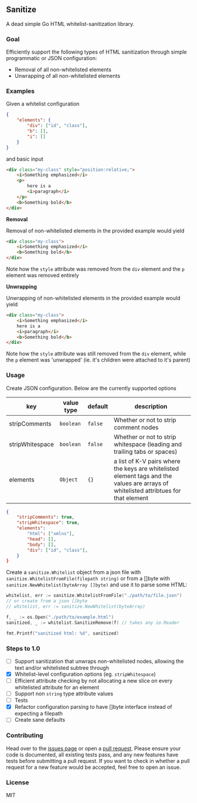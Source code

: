 ## Sanitize

A dead simple Go HTML whitelist-sanitization library.

### Goal

Efficiently support the following types of HTML sanitization through simple programmatic or JSON configuration:
- Removal of all non-whitelisted elements
- Unwrapping of all non-whitelisted elements

### Examples

Given a whitelist configuration

```json
{
    "elements": {
        "div": ["id", "class"],
        "b": [],
        "i": []
    }
}
```

and basic input

```html
<div class="my-class" style="position:relative;">
    <i>Something emphasized</i>
    <p>
        here is a
        <i>paragraph</i>
    </p>
    <b>Something bold</b> 
</div>
```

**Removal**

Removal of non-whitelisted elements in the provided example would yield

```html
<div class="my-class">
    <i>Something emphasized</i>
    <b>Something bold</b> 
</div>
```

Note how the `style` attribute was removed from the `div` element and the `p` element was removed entirely

**Unwrapping**

Unwrapping of non-whitelisted elements in the provided example would yield

```html
<div class="my-class">
    <i>Something emphasized</i>
    here is a
    <i>paragraph</i>
    <b>Something bold</b> 
</div>
```

Note how the `style` attribute was still removed from the `div` element, while the `p` element was 'unwrapped' (ie. it's children were attached to it's parent)

### Usage

Create JSON configuration. Below are the currently supported options

| key | value type | default | description |
|-----|------------|---------|-------------|
| stripComments | `boolean` | `false` | Whether or not to strip comment nodes |
| stripWhitespace | `boolean` | `false` | Whether or not to strip whitespace (leading and trailing tabs or spaces) |
| elements| `Object` | `{}` | a list of K-V pairs where the keys are whitelisted element tags and the values are arrays of whitelisted attribtues for that element |

```json
{
    "stripComments": true,
    "stripWhitespace": true,
    "elements":
        "html": ["xmlns"],
        "head": [],
        "body": [],
        "div": ["id", "class"],
    }
}
```

Create a `sanitize.Whitelist` object from a json file with `sanitize.WhitelistFromFile(filepath string)` or from a []byte with `sanitize.NewWhitelist(byteArray []byte)` and use it to parse some HTML:

```go
whitelist, err := sanitize.WhitelistFromFile("./path/to/file.json")
// or create from a json []byte
// whitelist, err := sanitize.NewWhitelist(byteArray)

f, _ := os.Open("./path/to/example.html")
sanitized, _ := whitelist.SanitizeRemove(f) // takes any io.Reader

fmt.Printf("sanitized html: %d", sanitized)
```

### Steps to 1.0
- [ ] Support sanitization that unwraps non-whitelisted nodes, allowing the text and/or whitelisted subtree through
- [x] Whitelist-level configuration options (eg. `stripWhitespace`)
- [ ] Efficient attribute checking by not allocating a new slice on every whitelisted attribute for an element
- [ ] Support non `string` type attribute values
- [ ] Tests
- [x] Refactor configuration parsing to have []byte interface instead of expecting a filepath
- [ ] Create sane defaults

### Contributing

Head over to the [issues page](https://github.com/maxwells/go-html-sanitizer/issues) or open a [pull request](https://github.com/maxwells/go-html-sanitizer/pulls). Please ensure your code is documented, all existing tests pass, and any new features have tests before submitting a pull request. If you want to check in whether a pull request for a new feature would be accepted, feel free to open an issue.

### License

MIT
